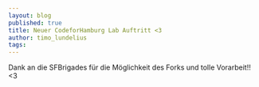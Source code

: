 ```yaml
---
layout: blog
published: true
title: Neuer CodeforHamburg Lab Auftritt <3
author: timo_lundelius
tags: 
---
```


Dank an die SFBrigades für die Möglichkeit des Forks und tolle Vorarbeit!! <3
